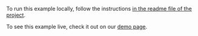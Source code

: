 To run this example locally, follow the instructions [in the readme file of the project](https://github.com/acidb/mobiscroll-demos-jquery?tab=readme-ov-file#mobiscroll-jquery-demos). 

To see this example live, check it out on our [demo page](https://demo.mobiscroll.com/jquery/agenda/recurring-events#).